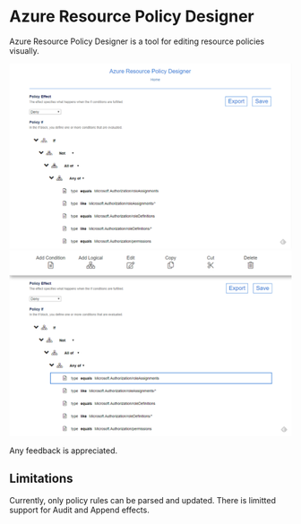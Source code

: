 # Azure Resource Policy Designer
Azure Resource Policy Designer is a tool for editing resource policies visually.

![Screenshot 1](/images/designer1.PNG)
![Screenshot 2](/images/designer2.PNG)

Any feedback is appreciated.

## Limitations

Currently, only policy rules can be parsed and updated.
There is limitted support for Audit and Append effects.
